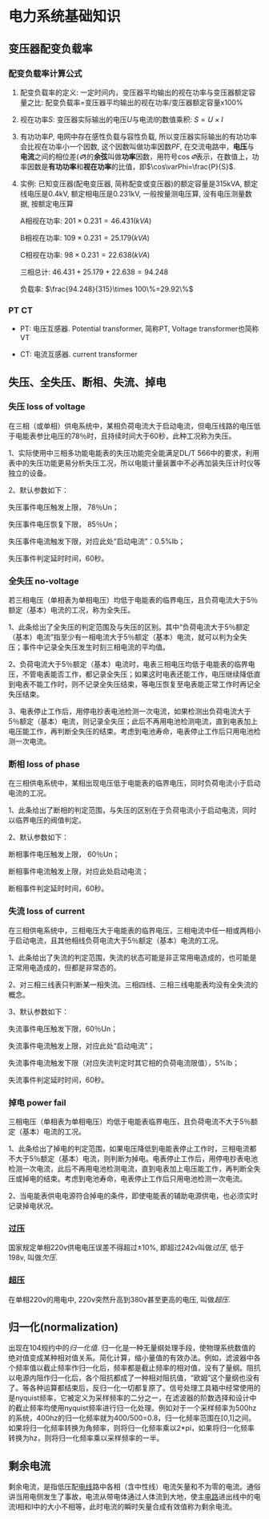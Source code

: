 # 电力系统基础知识

## 变压器配变负载率

### 配变负载率计算公式

1. 配变负载率的定义: 一定时间内，变压器平均输出的视在功率与变压器额定容量之比: 配变负载率=变压器平均输出的视在功率/变压器额定容量x100%

1. 视在功率$S$: 变压器实际输出的电压$U$与电流$I$的数值乘积: $S=U\times I$

1. 有功功率$P$, 电网中存在感性负载与容性负载, 所以变压器实际输出的有功功率会比视在功率小一个因数, 这个因数叫做功率因数$PF$, 在交流电路中，**电压**与**电流**之间的相位差($\varPhi$)的**余弦**叫做**功率**因数，用符号$\cos\varPhi$表示，在数值上，功率因数是**有功功率**和**视在功率**的比值，即$\cos\varPhi=\frac{P}{S}$.

1. 实例: 已知变压器(配电变压器, 简称配变或变压器)的额定容量是315kVA, 额定线电压是0.4kV, 额定相电压是0.231kV, 一般按量测电压算, 没有电压测量数据, 按额定电压算

    A相视在功率: $201\times 0.231=46.431(kVA)$

    B相视在功率: $109\times 0.231=25.179(kVA)$

    C相视在功率: $98\times 0.231=22.638(kVA)$

    三相总计: $46.431+25.179+22.638=94.248$

    负载率: $\frac{94.248}{315}\times 100\%=29.92\%$

### PT CT

- PT: 电压互感器. Potential transformer, 简称PT, Voltage transformer也简称VT

- CT: 电流互感器. current transformer

## 失压、全失压、断相、失流、掉电

### 失压 loss of voltage

在三相（或单相）供电系统中，某相负荷电流大于启动电流，但电压线路的电压低于电能表参比电压的78％时，且持续时间大于60秒，此种工况称为失压。 

1、实际使用中三相多功能电能表的失压功能完全能满足DL/T 566中的要求，利用表中的失压功能更易分析失压工况，所以电能计量装置中不必再加装失压计时仪等独立的设备。

2、默认参数如下：

失压事件电压触发上限， 78％Un；

失压事件电压恢复下限， 85％Un；

失压事件电流触发下限，对应此处“启动电流”：0.5%Ib；

失压事件判定延时时间，60秒。


### 全失压 no-voltage

若三相电压（单相表为单相电压）均低于电能表的临界电压，且负荷电流大于5％额定（基本）电流的工况，称为全失压。

1、此条给出了全失压的判定范围及与失压的区别。其中“负荷电流大于5％额定（基本）电流”指至少有一相电流大于5％额定（基本）电流，就可以判为全失压；事件中记录全失压发生时刻三相电流的平均值。

2、负荷电流大于5％额定（基本）电流时，电表三相电压均低于电能表的临界电压，不管电表能否工作，都记录全失压；如果这时电表还能工作，电压继续降低直到电表不能工作时，则不记录全失压结束，等电压恢复至电表能正常工作时再记全失压结束。

3、电表停止工作后，用停电抄表电池检测一次电流，如果检测出负荷电流大于5％额定（基本）电流，则记录全失压；此后不再用电池检测电流，直到电表加上电压能工作，再判断全失压的结束。考虑到电池寿命，电表停止工作后只用电池检测一次电流。

### 断相 loss of phase

在三相供电系统中，某相出现电压低于电能表的临界电压，同时负荷电流小于启动电流的工况。 

1、此条给出了断相的判定范围，与失压的区别在于负荷电流小于启动电流，同时以临界电压的阀值判定。

2、默认参数如下：

断相事件电压触发上限， 60％Un；

断相事件电流触发上限，对应此处启动电流；

断相事件判定延时时间，60秒。

### 失流 loss of current

在三相供电系统中，三相电压大于电能表的临界电压，三相电流中任一相或两相小于启动电流，且其他相线负荷电流大于5％额定（基本）电流的工况。

1、此条给出了失流的判定范围，失流的状态可能是非正常用电造成的，也可能是正常用电造成的，但都是非常态的。

2、对三相三线表只判断某一相失流。三相四线、三相三线电能表均没有全失流的概念。

3、默认参数如下：

失流事件电压触发下限，60％Un；

失流事件电流触发上限，对应此处“启动电流”；

失流事件电流触发下限（对应失流判定时其它相的负荷电流限值），5%Ib；

失流事件判定延时时间，60秒。


### 掉电 power fail

三相电压（单相表为单相电压）均低于电能表临界电压，且负荷电流不大于5％额定（基本）电流的工况。

1、此条给出了掉电的判定范围，如果电压降低到电能表停止工作时，三相电流都不大于5％额定（基本）电流，则判断为掉电。电表停止工作后，用停电抄表电池检测一次电流，此后不再用电池检测电流，直到电表加上电压能工作，再判断全失压或掉电的结束。考虑到电池寿命，电表停止工作后只用电池检测一次电流。

2、当电能表供电电源符合掉电的条件，即使电能表的辅助电源供电，也必须实时记录掉电状况。

### 过压

国家规定单相220v供电电压误差不得超过±10%, 即超过242v叫做*过压*, 低于198v, 叫做*欠压*.

### 超压

在单相220v的用电中, 220v突然升高到380v甚至更高的电压, 叫做*超压*.

## 归一化(normalization)

出现在104规约中的*归一化值*. 归一化是一种无量纲处理手段，使物理系统数值的绝对值变成某种相对值关系。简化计算，缩小量值的有效办法。例如，滤波器中各个频率值以截止频率作归一化后，频率都是截止频率的相对值，没有了量纲。阻抗以电源内阻作归一化后，各个阻抗都成了一种相对阻抗值，“欧姆”这个量纲也没有了。等各种运算都结束后，反归一化一切都复原了。信号处理工具箱中经常使用的是nyquist频率，它被定义为采样频率的二分之一，在滤波器的阶数选择和设计中的截止频率均使用nyquist频率进行归一化处理。例如对于一个采样频率为500hz的系统，400hz的归一化频率就为400/500=0.8，归一化频率范围在[0,1]之间。如果将归一化频率转换为角频率，则将归一化频率乘以2*pi，如果将归一化频率转换为hz，则将归一化频率乘以采样频率的一半。

## 剩余电流

剩余电流，是指低压配[电线](http://www.hqchip.com/app/862)路中各相（含中性线）电流矢量和不为零的电流。通俗讲当用电侧发生了事故，电流从带电体通过人体流到大地，使主[电路](http://www.hqpcb.com/zhuoluye9)进出线中的电流I相和I中的大小不相等，此时电流的瞬时矢量合成有效值称为剩余电流。